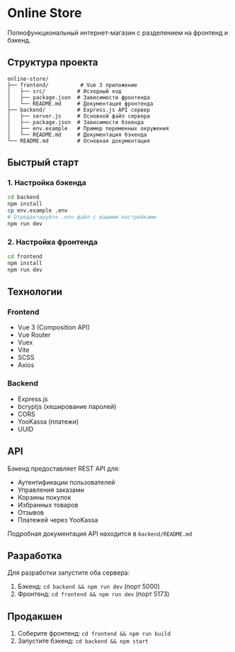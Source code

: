 # Online Store

Полнофункциональный интернет-магазин с разделением на фронтенд и бэкенд.

## Структура проекта

```
online-store/
├── frontend/          # Vue 3 приложение
│   ├── src/          # Исходный код
│   ├── package.json  # Зависимости фронтенда
│   └── README.md     # Документация фронтенда
├── backend/          # Express.js API сервер
│   ├── server.js     # Основной файл сервера
│   ├── package.json  # Зависимости бэкенда
│   ├── env.example   # Пример переменных окружения
│   └── README.md     # Документация бэкенда
└── README.md         # Основная документация
```

## Быстрый старт

### 1. Настройка бэкенда

```bash
cd backend
npm install
cp env.example .env
# Отредактируйте .env файл с вашими настройками
npm run dev
```

### 2. Настройка фронтенда

```bash
cd frontend
npm install
npm run dev
```

## Технологии

### Frontend
- Vue 3 (Composition API)
- Vue Router
- Vuex
- Vite
- SCSS
- Axios

### Backend
- Express.js
- bcryptjs (хеширование паролей)
- CORS
- YooKassa (платежи)
- UUID

## API

Бэкенд предоставляет REST API для:
- Аутентификации пользователей
- Управления заказами
- Корзины покупок
- Избранных товаров
- Отзывов
- Платежей через YooKassa

Подробная документация API находится в `backend/README.md`

## Разработка

Для разработки запустите оба сервера:

1. Бэкенд: `cd backend && npm run dev` (порт 5000)
2. Фронтенд: `cd frontend && npm run dev` (порт 5173)

## Продакшен

1. Соберите фронтенд: `cd frontend && npm run build`
2. Запустите бэкенд: `cd backend && npm start` 